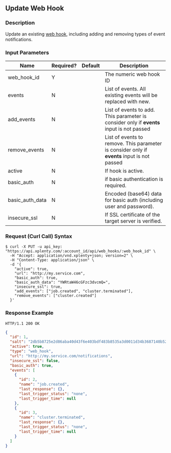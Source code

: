 ## Update Web Hook

### Description
Update an existing [web hook](https://github.com/xplenty/xplenty-api-doc-v2/blob/master/resources/web-hook.md), including adding and removing types of event notifications.

### Input Parameters
|Name|Required?|Default|Description|
|----|---------|-------|-----------|
web_hook_id|Y| |The numeric web hook ID
events|N| |List of events. All existing events will be replaced with new.
add_events|N| |List of events to add. This parameter is consider only if **events** input is not passed
remove_events|N| |List of events to remove. This parameter is consider only if **events** input is not passed
active|N| |If hook is active.
basic_auth|N| |if basic authentication is required.
basic_auth_data|N| |Encoded (base64) data for basic auth (including user and password).
insecure_ssl|N| |If SSL certificate of the target server is verified.

### Request (Curl Call) Syntax
```shell
$ curl -X PUT -u api_key: "https://api.xplenty.com/:account_id/api/web_hooks/:web_hook_id" \
  -H "Accept: application/vnd.xplenty+json; version=2" \
  -H "Content-Type: application/json" \
  -d '{
    "active": true,
    "url": "http://my.service.com",
    "basic_auth": true,
    "basic_auth_data": "YWRtaW46cGFzc3dvcmQ=",
    "insecure_ssl": true,
    "add_events": ["job.created", "cluster.terminated"],
    "remove_events": ["cluster.created"]
  }'
```

### Response Example
```HTTP
HTTP/1.1 200 OK
```

```json
{
  "id": 1,
  "salt": "2db5b8725e2d86aba40d43f6e403bdf483b8535a3d0011d34b3687140b52bc8c",
  "active": true,
  "type": "web_hook",
  "url": "http://my.service.com/notifications",
  "insecure_ssl": false,
  "basic_auth": true,
  "events": [
    {
      "id": 2,
      "name": "job.created",
      "last_response": {},
      "last_trigger_status": "none",
      "last_trigger_time": null
    },
    {
      "id": 3,
      "name": "cluster.terminated",
      "last_response": {},
      "last_trigger_status": "none",
      "last_trigger_time": null
    }
  ]
}
```
